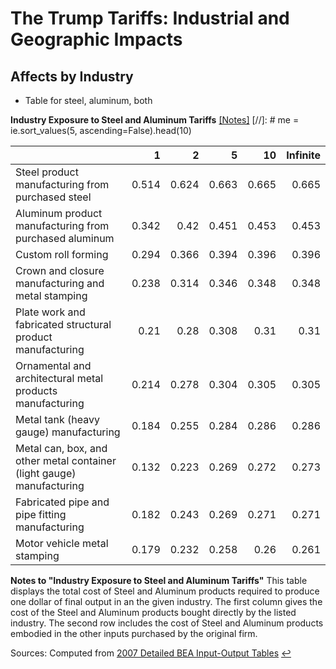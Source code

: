 # The Trump Tariffs: Industrial and Geographic Impacts


## Affects by Industry

- Table for steel, aluminum, both


**Industry Exposure to Steel and Aluminum Tariffs** <span id="a1">[[Notes]](#f1)</span>
[//]: # me = ie.sort_values(5, ascending=False).head(10)

|                                                                       |     1 |     2 |     5 |    10 |   Infinite |
|:----------------------------------------------------------------------|------:|------:|------:|------:|------:|
| Steel product manufacturing from purchased steel                      | 0.514 | 0.624 | 0.663 | 0.665 | 0.665 |
| Aluminum product manufacturing from purchased aluminum                | 0.342 | 0.42  | 0.451 | 0.453 | 0.453 |
| Custom roll forming                                                   | 0.294 | 0.366 | 0.394 | 0.396 | 0.396 |
| Crown and closure manufacturing and metal stamping                    | 0.238 | 0.314 | 0.346 | 0.348 | 0.348 |
| Plate work and fabricated structural product manufacturing            | 0.21  | 0.28  | 0.308 | 0.31  | 0.31  |
| Ornamental and architectural metal products manufacturing             | 0.214 | 0.278 | 0.304 | 0.305 | 0.305 |
| Metal tank (heavy gauge) manufacturing                                | 0.184 | 0.255 | 0.284 | 0.286 | 0.286 |
| Metal can, box, and other metal container (light gauge) manufacturing | 0.132 | 0.223 | 0.269 | 0.272 | 0.273 |
| Fabricated pipe and pipe fitting manufacturing                        | 0.182 | 0.243 | 0.269 | 0.271 | 0.271 |
| Motor vehicle metal stamping                                          | 0.179 | 0.232 | 0.258 | 0.26  | 0.261 |




<b id="f1">Notes to "Industry Exposure to Steel and Aluminum Tariffs"</b> This table displays the total cost of Steel and Aluminum products required to produce one dollar of final output in an the given industry. The first column gives the cost of the Steel and Aluminum products bought directly by the listed industry. The second row includes the cost of Steel and Aluminum products embodied in the other inputs purchased by the original firm.

Sources: Computed from [2007 Detailed BEA Input-Output Tables](https://www.bea.gov/industry/io_annual.htm) [↩](#a1)